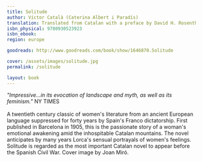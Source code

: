 ```yaml
---
title: Solitude
author: Víctor Català (Caterina Albert i Paradís)
translation: Translated from Catalan with a preface by David H. Rosenthal
isbn_physical: 9780930523923
isbn_ebook:
region: europe

goodreads: http://www.goodreads.com/book/show/1646870.Solitude

cover: /assets/images/solitude.jpg
permalink: /solitude

layout: book
---
```


*"Impressive…in its evocation of landscape and myth, as well as its feminism."* NY TIMES
<br><br>
A twentieth century classic of women's literature from an ancient European language suppressed for forty years by Spain's Franco dictatorship. First published in Barcelona in 1905, this is the passionate story of a woman's emotional awakening amid the inhospitable Catalan mountains. The novel anticipates by many years Lorca's sensual portrayals of women's feelings. Solitude is regarded as the most important Catalan novel to appear before the Spanish Civil War. Cover image by Joan Miró.